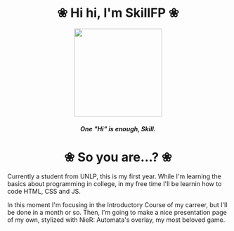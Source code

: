 <h1 
align="center">❀ Hi hi, I'm SkillFP ❀
</h1>
<p align="center">
  <image src="https://c.tenor.com/WOvSeiH_qNoAAAAM/love-heart.gif" height="200px">
</p>
<h5 align="center">
One "Hi" is enough, Skill.
</h5>
<h1 align="center">
❀ So you are...? ❀
</h1>
<p>
Currently a student from UNLP, this is my first year. While I'm learning the basics about programming in college, in my free time I'll be learnin how to code HTML, CSS and JS.
</p>
<p>
In this moment I'm focusing in the Introductory Course of my carreer, but I'll be done in a month or so. Then, I'm going to make a nice presentation page of my own, stylized with NieR: Automata's overlay, my most beloved game.
</p>
